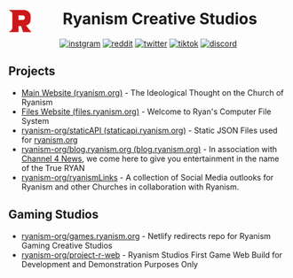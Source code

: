 
<!--
## Hi there 👋

**Here are some ideas to get you started:**

🙋‍♀️ A short introduction - what is your organization all about?
🌈 Contribution guidelines - how can the community get involved?
👩‍💻 Useful resources - where can the community find your docs? Is there anything else the community should know?
🍿 Fun facts - what does your team eat for breakfast?
🧙 Remember, you can do mighty things with the power of [Markdown](https://docs.github.com/github/writing-on-github/getting-started-with-writing-and-formatting-on-github/basic-writing-and-formatting-syntax)
-->

<div align="center" style="display: block; margin-left: auto; margin-right: auto;">  
  
  <img align="left" src="https://github.com/ryanism-org/.github/blob/main/profile/logo.png?raw=true" alt="logo" height="42" width="42">
  <h1>Ryanism Creative Studios</h1>
  
  [![instgram](https://img.shields.io/badge/Instagram-E1306C?logo=instagram&logoColor=white&color=E1306C)](https://ryanism.org/instagram)
  [![reddit](https://img.shields.io/badge/Reddit-FF4500?&logo=reddit&logoColor=white)](https://ryanism.org/reddit)
  [![twitter](https://img.shields.io/badge/Twitter-1DA1F2?&logo=twitter&logoColor=white)](https://ryanism.org/twitter)
  [![tiktok](https://img.shields.io/badge/TikTok-000000?logo=tiktok&logoColor=white)](https://ryanism.org/tiktok/)
  [![discord](https://img.shields.io/badge/Discord-7qTNdXd?logo=discord&logoColor=white&color=5865F2)](https://ryanism.org/discord)
  
</div>

## Projects
- [Main Website (ryanism.org)](https://ryanism.org) - The Ideological Thought on the Church of Ryanism
- [Files Website (files.ryanism.org)](https://files.ryanism.org) - Welcome to Ryan's Computer File System
- [ryanism-org/staticAPI (staticapi.ryanism.org)](https://github.com/ryanism-org/staticAPI#readme) - Static JSON Files used for [ryanism.org](https://ryanism.org)
- [ryanism-org/blog.ryanism.org (blog.ryanism.org)](https://github.com/ryanism-org/blog.ryanism.org#readme) - In association with [Channel 4 News](https://ryanism.org/channelfour), we come here to give you entertainment in the name of the True RYAN
- [ryanism-org/ryanismLinks](https://github.com/ryanism-org/ryanismLinks#readme) - A collection of Social Media outlooks for Ryanism and other Churches in collaboration with Ryanism.

## Gaming Studios
- [ryanism-org/games.ryanism.org](https://github.com/ryanism-org/games.ryanism.org) - Netlify redirects repo for Ryanism Gaming Creative Studios
- [ryanism-org/project-r-web](https://github.com/ryanism-org/project-r-web) - Ryanism Studios First Game Web Build for Development and Demonstration Purposes Only
